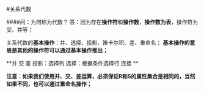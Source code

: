 #关系代数

####问：为何称为代数？
答：因为存在**操作符**和**操作数**，**操作数为表**，操作符为交、并等；

关系代数的**基本操作**：并、选择、投影、笛卡尔积、差、重命名；
**基本操作的意思是其他的操作符可以通过基本操作推出；**

**并
交
差
投影：选择列
选择：根据条件选择行
连接
**

**注意：如果我们使用并、交、差运算，必须保证R和S的属性集合是相同的，当然如果不同，也可以通过重命名操作；**